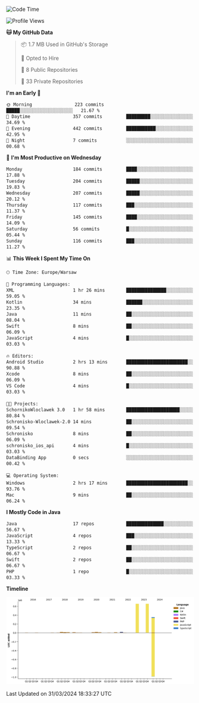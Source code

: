 <!--START_SECTION:waka-->
![Code Time](http://img.shields.io/badge/Code%20Time-179%20hrs%2018%20mins-blue)

![Profile Views](http://img.shields.io/badge/Profile%20Views-0-blue)

**🐱 My GitHub Data** 

> 📦 1.7 MB Used in GitHub's Storage 
 > 
> 💼 Opted to Hire
 > 
> 📜 8 Public Repositories 
 > 
> 🔑 33 Private Repositories 
 > 
**I'm an Early 🐤** 

```text
🌞 Morning                223 commits         █████░░░░░░░░░░░░░░░░░░░░   21.67 % 
🌆 Daytime                357 commits         █████████░░░░░░░░░░░░░░░░   34.69 % 
🌃 Evening                442 commits         ███████████░░░░░░░░░░░░░░   42.95 % 
🌙 Night                  7 commits           ░░░░░░░░░░░░░░░░░░░░░░░░░   00.68 % 
```
📅 **I'm Most Productive on Wednesday** 

```text
Monday                   184 commits         ████░░░░░░░░░░░░░░░░░░░░░   17.88 % 
Tuesday                  204 commits         █████░░░░░░░░░░░░░░░░░░░░   19.83 % 
Wednesday                207 commits         █████░░░░░░░░░░░░░░░░░░░░   20.12 % 
Thursday                 117 commits         ███░░░░░░░░░░░░░░░░░░░░░░   11.37 % 
Friday                   145 commits         ████░░░░░░░░░░░░░░░░░░░░░   14.09 % 
Saturday                 56 commits          █░░░░░░░░░░░░░░░░░░░░░░░░   05.44 % 
Sunday                   116 commits         ███░░░░░░░░░░░░░░░░░░░░░░   11.27 % 
```


📊 **This Week I Spent My Time On** 

```text
🕑︎ Time Zone: Europe/Warsaw

💬 Programming Languages: 
XML                      1 hr 26 mins        ███████████████░░░░░░░░░░   59.05 % 
Kotlin                   34 mins             ██████░░░░░░░░░░░░░░░░░░░   23.35 % 
Java                     11 mins             ██░░░░░░░░░░░░░░░░░░░░░░░   08.04 % 
Swift                    8 mins              ██░░░░░░░░░░░░░░░░░░░░░░░   06.09 % 
JavaScript               4 mins              █░░░░░░░░░░░░░░░░░░░░░░░░   03.03 % 

🔥 Editors: 
Android Studio           2 hrs 13 mins       ███████████████████████░░   90.88 % 
Xcode                    8 mins              ██░░░░░░░░░░░░░░░░░░░░░░░   06.09 % 
VS Code                  4 mins              █░░░░░░░░░░░░░░░░░░░░░░░░   03.03 % 

🐱‍💻 Projects: 
SchornikoWloclawek 3.0   1 hr 58 mins        ████████████████████░░░░░   80.84 % 
Schronisko-Wloclawek-2.0 14 mins             ██░░░░░░░░░░░░░░░░░░░░░░░   09.54 % 
Schronisko               8 mins              ██░░░░░░░░░░░░░░░░░░░░░░░   06.09 % 
schronisko_ios_api       4 mins              █░░░░░░░░░░░░░░░░░░░░░░░░   03.03 % 
DataBinding App          0 secs              ░░░░░░░░░░░░░░░░░░░░░░░░░   00.42 % 

💻 Operating System: 
Windows                  2 hrs 17 mins       ███████████████████████░░   93.76 % 
Mac                      9 mins              ██░░░░░░░░░░░░░░░░░░░░░░░   06.24 % 
```

**I Mostly Code in Java** 

```text
Java                     17 repos            ██████████████░░░░░░░░░░░   56.67 % 
JavaScript               4 repos             ███░░░░░░░░░░░░░░░░░░░░░░   13.33 % 
TypeScript               2 repos             ██░░░░░░░░░░░░░░░░░░░░░░░   06.67 % 
Swift                    2 repos             ██░░░░░░░░░░░░░░░░░░░░░░░   06.67 % 
PHP                      1 repo              █░░░░░░░░░░░░░░░░░░░░░░░░   03.33 % 
```



**Timeline**

![Lines of Code chart](https://raw.githubusercontent.com/KuaQ/KuaQ/main/assets/bar_graph.png)


 Last Updated on 31/03/2024 18:33:27 UTC
<!--END_SECTION:waka-->
